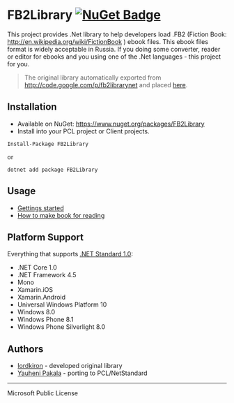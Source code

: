 # FB2Library [![NuGet Badge](https://buildstats.info/nuget/FB2Library)](https://www.nuget.org/packages/FB2Library/)

This project provides .Net library to help developers load .FB2 (Fiction Book: http://en.wikipedia.org/wiki/FictionBook ) ebook files. This ebook files format is widely acceptable in Russia. If you doing some converter, reader or editor for ebooks and you using one of the .Net languages - this project for you.

> The original library automatically exported from http://code.google.com/p/fb2librarynet and placed [here](https://github.com/wcoder/FB2Library).

## Installation
* Available on NuGet: https://www.nuget.org/packages/FB2Library 
* Install into your PCL project or Client projects.

```
Install-Package FB2Library
```
or
```
dotnet add package FB2Library
```


## Usage
* [Gettings started](https://github.com/wcoder/FB2Library/wiki/Usage)
* [How to make book for reading](https://github.com/wcoder/FB2Library/wiki/How-to-make-book)

## Platform Support

Everything that supports [.NET Standard 1.0](https://github.com/dotnet/standard/blob/master/docs/versions/netstandard1.0.md):
* .NET Core 1.0
* .NET Framework 4.5
* Mono
* Xamarin.iOS
* Xamarin.Android
* Universal Windows Platform 10
* Windows 8.0
* Windows Phone 8.1
* Windows Phone Silverlight 8.0

## Authors
* [lordkiron](https://github.com/lordkiron) - developed original library
* [Yauheni Pakala](https://github.com/wcoder) - porting to PCL/NetStandard

---
Microsoft Public License
